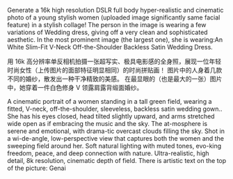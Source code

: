 Generate a 16k high resolution DSLR full body hyper-realistic and cinematic photo of a young stylish women (uploaded image significantly same facial feature) in a stylish collage!
The person in the image is wearing a few variations of Wedding dress, giving off a very clean and sophisticated aesthetic.
In the most prominent image (the largest one), she is wearing:An White Slim-Fit V-Neck Off-the-Shoulder Backless Satin Wedding Dress.


用 16k 高分辨率单反相机拍摄一张超写实、​​极具电影感的全身照，展现一位年轻时尚女性（上传图片的面部特征明显相同）的时尚拼贴画！
图片中的人身着几款不同的婚纱，散发出一种干净精致的美感。
在最显眼的（也是最大的一张）图片中，她穿着一件白色修身 V 领露肩露背缎面婚纱。

A cinematic portrait of a women standing in a tall green field, wearing a fitted, V-neck, off-the-shoulder, sleeveless, backless satin wedding gown.. She has his eyes closed, head tilted slightly upward, and arms stretched wide open as if embracing the music and the sky.
The at-mosphere is serene and emotional, with drama-tic overcast clouds filling the sky.
Shot in a wi-de-angle, low-perspective view that captures both the women and the sweeping field around her. Soft natural lighting with muted tones, evo-king freedom, peace, and deep connection with nature. Ultra-realistic, high detail, 8k resolution, cinematic depth of field.
There is artistic text on the top of the picture: Genai
